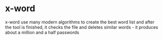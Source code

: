# x-word

x-word use many modern algorithms to create the best word list  and after the tool is finished, 
it checks the file and deletes similar words - it produces about a million and a half passwords







